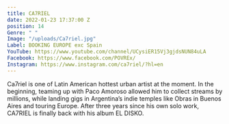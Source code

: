```yaml
---
title: CA7RIEL
date: 2022-01-23 17:37:00 Z
position: 14
Genre: " "
Image: "/uploads/Ca7riel.jpg"
Label: BOOKING EUROPE exc Spain
YouTube: https://www.youtube.com/channel/UCysiER15Vj3gjdsNUN84uLA
Facebook: https://www.facebook.com/POVREx/
Instagram: https://www.instagram.com/ca7riel/?hl=en
---
```


Ca7riel is one of Latin American hottest urban artist at the moment. In the beginning, teaming up with Paco Amoroso allowed him to collect streams by millions, while landing gigs in Argentina’s indie temples like Obras in Buenos Aires and touring Europe. After three years since his own solo work, CA7RIEL is finally back with his album EL DISKO.